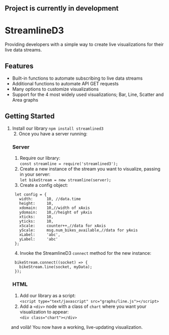 ## <b>Project is currently in development</b>

# StreamlineD3
Providing developers with a simple way to create live visualizations for their live data streams.



## Features
  * Built-in functions to automate subscribing to live data streams
  * Additional functions to automate API GET requests
  * Many options to customize visualizations
  * Support for the 4 most widely used visualizations; Bar, Line, Scatter and Area graphs
  
 
## Getting Started

  1. Install our library ```npm install streamlined3``` <br/>
  2. Once you have a server running:
  
     ### Server
     
     1. Require our library:<br/>
     ```const streamline = require('streamlined3');```<br/>
     2. Create a new instance of the stream you want to visualize, passing in your server:<br/>
     ```let bikeStream = new streamline(server);```<br/>
     3. Create a config object:<br/>
     
     ```
      let config = {
        width:      10, //data.time
        height:     10,
        xdomain:    10,//width of xAxis
        ydomain:    10,//height of yAxis
        xticks:     10,
        yticks:     10,
        xScale:     counter++,//data for xAxis
        yScale:     msg.num_bikes_available,//data for yAxis
        xLabel:     'abc',
        yLabel:     'abc'
      };
      ```
      
      4. Invoke the StreamlineD3 ```connect``` method for the new instance:<br/>
      
      ```
       bikeStream.connect((socket) => {
         bikeStream.line(socket, myData);
       });
       ```

      ### HTML
      
      1. Add our library as a script: <br/>
      ```<script type="text/javascript" src="graphs/line.js"></script>```
      2. Add a ```<div>``` node with a class of ```chart``` where you want your visualization to appear:<br/>
      ```<div class="chart"></div>```
      
      and voilà! You now have a working, live-updating visualization.
